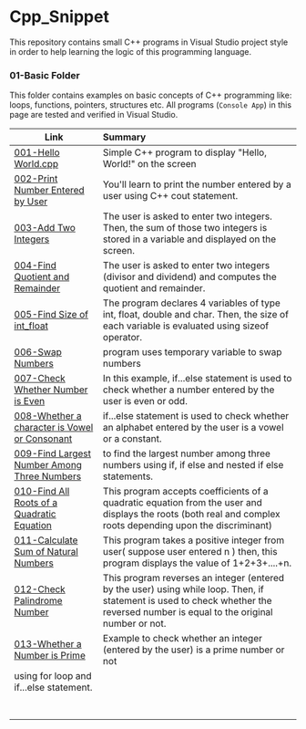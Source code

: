 # Cpp_Snippet
This repository contains small C++ programs in Visual Studio project style in order to help learning the logic of this programming language.

### 01-Basic Folder
This folder contains examples on basic concepts of C++ programming like: loops, functions, pointers, structures etc. All programs (`Console App`) in this page are tested and verified in Visual Studio.

| Link          | Summary                                                                                                       |
| ------------------------------------------ |:---------------------------------------------------------------------------------|
|[001-Hello World.cpp](/01-Basic/001-Hello%20World/001-Hello%20World/001-Hello%20World.cpp)| Simple C++ program to display "Hello, World!" on the screen|
|[002-Print Number Entered by User](/01-Basic/002-Print%20Number%20Entered%20by%20User/002-Print%20Number%20Entered%20by%20User/002-Print%20Number%20Entered%20by%20User.cpp)|You'll learn to print the number entered by a user using C++ cout statement.|
|[003-Add Two Integers](/01-Basic/003-Add%20Two%20Integers/003-Add%20Two%20Integers/003-Add%20Two%20Integers.cpp)|The user is asked to enter two integers. Then, the sum of those two integers is stored in a variable and displayed on the screen.|
|[004-Find Quotient and Remainder](/01-Basic/004-Find%20Quotient%20and%20Remainder/004-Find%20Quotient%20and%20Remainder/004-Find%20Quotient%20and%20Remainder.cpp)|The user is asked to enter two integers (divisor and dividend) and computes the quotient and remainder.|
|[005-Find Size of int_float](/01-Basic/005-Find%20Size%20of%20int_float/005-Find%20Size%20of%20int_float/005-Find%20Size%20of%20int_float.cpp)|The program declares 4 variables of type int, float, double and char. Then, the size of each variable is evaluated using sizeof operator.|
|[006-Swap Numbers](/01-Basic/006-Swap%20Numbers/006-Swap%20Numbers/006-Swap%20Numbers.cpp)|program uses temporary variable to swap numbers|
|[007-Check Whether Number is Even](/01-Basic/007-Check%20Whether%20Number%20is%20Even/007-Check%20Whether%20Number%20is%20Even/007-Check%20Whether%20Number%20is%20Even.cpp)|In this example, if...else statement is used to check whether a number entered by the user is even or odd.|
|[008-Whether a character is Vowel or Consonant](/01-Basic/008-Whether%20a%20character%20is%20Vowel%20or%20Consonant/008-Whether%20a%20character%20is%20Vowel%20or%20Consonant)|if...else statement is used to check whether an alphabet entered by the user is a vowel or a constant.|
|[009-Find Largest Number Among Three Numbers](/01-Basic/009-Find%20Largest%20Number%20Among%20Three%20Numbers/009-Find%20Largest%20Number%20Among%20Three%20Numbers/009-Find%20Largest%20Number%20Among%20Three%20Numbers.cpp)|to find the largest number among three numbers using if, if else and nested if else statements.|
|[010-Find All Roots of a Quadratic Equation](/01-Basic/010-Find%20All%20Roots%20of%20a%20Quadratic%20Equation/010-Find%20All%20Roots%20of%20a%20Quadratic%20Equation/010-Find%20All%20Roots%20of%20a%20Quadratic%20Equation.cpp)|This program accepts coefficients of a quadratic equation from the user and displays the roots (both real and complex roots depending upon the discriminant)|
|[011-Calculate Sum of Natural Numbers](/01-Basic/011-Calculate%20Sum%20of%20Natural%20Numbers/011-Calculate%20Sum%20of%20Natural%20Numbers/011-Calculate%20Sum%20of%20Natural%20Numbers.cpp)|This program takes a positive integer from user( suppose user entered n ) then, this program displays the value of 1+2+3+....+n.|
|[012-Check Palindrome Number](/01-Basic/012-Check%20Palindrome%20Number/012-Check%20Palindrome%20Number/012-Check%20Palindrome%20Number.cpp)|This program reverses an integer (entered by the user) using while loop. Then, if statement is used to check whether the reversed number is equal to the original number or not. |
|[013-Whether a Number is Prime](/01-Basic/013-Whether%20a%20Number%20is%20Prime/013-Whether%20a%20Number%20is%20Prime/013-Whether%20a%20Number%20is%20Prime.cpp)|Example to check whether an integer (entered by the user) is a prime number or not 
		using for loop and if...else statement.|
|[]()||
|[]()||
|[]()||
|[]()||
|[]()||
|[]()||
|[]()||
